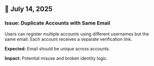 ## 🐞 July 14, 2025

### Issue: Duplicate Accounts with Same Email

Users can register multiple accounts using different usernames but the same email. Each account receives a separate verification link.

**Expected:** Email should be unique across accounts.

**Impact:** Potential misuse and broken identity logic.
